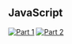 ## JavaScript
[![Part 1](https://img.shields.io/badge/Part%201-0.237ms-informational)](https://adventofcode.com/2022/)
[![Part 2](https://img.shields.io/badge/Part%202-0.159ms-informational)](https://adventofcode.com/2022/)
